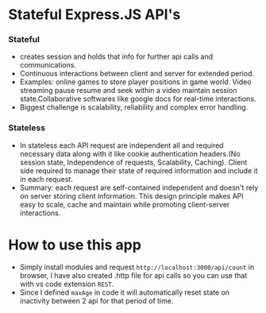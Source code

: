 # Stateful Express.JS API's

### Stateful

- creates session and holds that info for further api calls and communications.
- Continuous interactions between client and server for extended period.
- Examples: online games to store player positions in game world. Video streaming pause resume and seek within a video maintain session state.Collaborative softwares like google docs for real-time interactions.
- Biggest challenge is scalability, reliability and complex error handling.

### Stateless

- In stateless each API request are independent all and required necessary data along with it like cookie authentication headers.(No session state, Independence of requests, Scalability, Caching). Client side required to manage their state of required information and include it in each request.
- Summary: each request are self-contained independent and doesn't rely on server storing client information. This design principle makes API easy to scale, cache and maintain while promoting client-server interactions.

# How to use this app

- Simply install modules and request `http://localhost:3000/api/count` in browser, I have also created .http file for api calls so you can use that with vs code extension `REST`.
- Since I defined `maxAge` in code it will automatically reset state on inactivity between 2 api for that period of time.